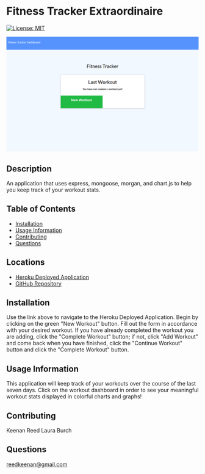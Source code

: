 # Fitness Tracker Extraordinaire

[![License: MIT](https://img.shields.io/badge/License-MIT-yellow.svg)](https://opensource.org/licenses/MIT)

![Homepage_Image](https://github.com/AstralGnome/Fitness_Tracker_Extraordinaire/blob/8695413fc46bd063cbe2d0340938d57cc98763ad/public/Images/Index.png)

## Description
An application that uses express, mongoose, morgan, and chart.js to help you keep track of your workout stats.

## Table of Contents
* [Installation](#Installation)
* [Usage Information](#Usage)
* [Contributing](#Contributing)
* [Questions](#Questions)
## Locations
* [Heroku Deployed Application](https://polar-dusk-45968.herokuapp.com/)
* [GitHub Repository](https://github.com/AstralGnome/Fitness_Tracker_Extraordinaire)

## Installation
Use the link above to navigate to the Heroku Deployed Application. Begin by clicking on the green "New Workout" button. Fill out the form in accordance with your desired workout. If you have already completed the workout you are adding, click the "Complete Workout" button; if not, click "Add Workout" and come back when you have finished, click the "Continue Workout" button and click the "Complete Workout" button. 

## Usage Information
This application will keep track of your workouts over the course of the last seven days. Click on the workout dashboard in order to see your meaningful workout stats displayed in colorful charts and graphs!
## Contributing 
Keenan Reed
Laura Burch
## Questions
reedkeenan@gmail.com
